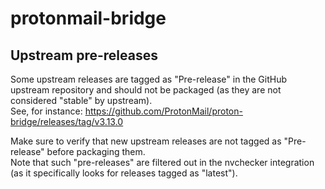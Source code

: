 # protonmail-bridge

## Upstream pre-releases

Some upstream releases are tagged as "Pre-release" in the GitHub upstream repository and should not be packaged (as they are not considered "stable" by upstream).  
See, for instance: <https://github.com/ProtonMail/proton-bridge/releases/tag/v3.13.0>

Make sure to verify that new upstream releases are not tagged as "Pre-release" before packaging them.  
Note that such "pre-releases" are filtered out in the nvchecker integration (as it specifically looks for releases tagged as "latest").
